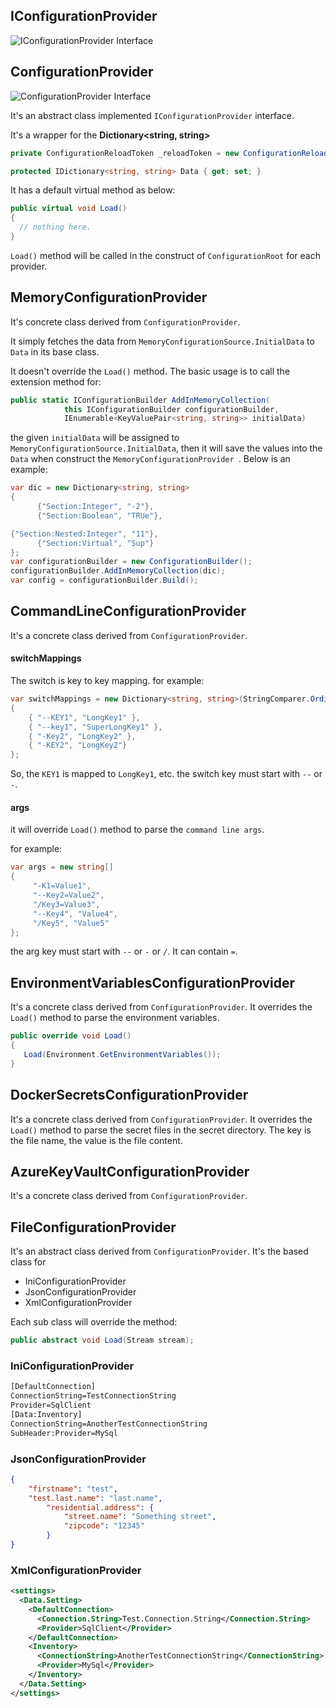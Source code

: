 ## IConfigurationProvider

![IConfigurationProvider Interface](https://github.com/xuzhg/AspNetCore/blob/master/Images/IConfigurationProvider.png)


## ConfigurationProvider

![ConfigurationProvider Interface](https://github.com/xuzhg/AspNetCore/blob/master/Images/ConfigurationProvider.png)

It's an abstract class implemented `IConfigurationProvider` interface.

It's a wrapper for the **Dictionary<string, string>**

```C#
private ConfigurationReloadToken _reloadToken = new ConfigurationReloadToken();

protected IDictionary<string, string> Data { get; set; }
```

It has a default virtual method as below:
```C#
public virtual void Load()
{
  // nothing here.
}
```
`Load()` method will be called in the construct of `ConfigurationRoot` for each provider.


## MemoryConfigurationProvider

It's concrete class derived from `ConfigurationProvider`.

It simply fetches the data from `MemoryConfigurationSource.InitialData` to `Data` in its base class.

It doesn't override the `Load()` method.
The basic usage is to call the extension method for:

```C#
public static IConfigurationBuilder AddInMemoryCollection(
            this IConfigurationBuilder configurationBuilder,
            IEnumerable<KeyValuePair<string, string>> initialData)
```
the given `initialData` will be assigned to `MemoryConfigurationSource.InitialData`, then it will save the values into the `Data` when construct the `MemoryConfigurationProvider `.
Below is an example:

```C#
var dic = new Dictionary<string, string>
{
      {"Section:Integer", "-2"},
      {"Section:Boolean", "TRUe"},

{"Section:Nested:Integer", "11"},
      {"Section:Virtual", "Sup"}
};
var configurationBuilder = new ConfigurationBuilder();
configurationBuilder.AddInMemoryCollection(dic);
var config = configurationBuilder.Build();

```

## CommandLineConfigurationProvider

It's a concrete class derived from `ConfigurationProvider`.

#### switchMappings
The switch is key to key mapping. for example:

```C#
var switchMappings = new Dictionary<string, string>(StringComparer.Ordinal)
{
    { "--KEY1", "LongKey1" },
    { "--key1", "SuperLongKey1" },
    { "-Key2", "LongKey2" },
    { "-KEY2", "LongKey2"}
};
```
So, the `KEY1` is mapped to `LongKey1`, etc.
the switch key must start with `--` or `-`.

#### args

it will override `Load()` method to parse the `command line args`.

for example:
```C#
var args = new string[]
{
     "-K1=Value1",
     "--Key2=Value2",
     "/Key3=Value3",
     "--Key4", "Value4",
     "/Key5", "Value5"
};
```
the arg key must start with `--` or `-` or `/`. It can contain `=`.

## EnvironmentVariablesConfigurationProvider

It's a concrete class derived from `ConfigurationProvider`. 
It overrides the `Load()` method to parse the environment variables.
```C#
public override void Load()
{
   Load(Environment.GetEnvironmentVariables());
}
```

## DockerSecretsConfigurationProvider
It's a concrete class derived from `ConfigurationProvider`. 
It overrides the `Load()` method to parse the secret files in the secret directory.
The key is the file name, the value is the file content.

## AzureKeyVaultConfigurationProvider
It's a concrete class derived from `ConfigurationProvider`. 

## FileConfigurationProvider

It's an abstract class derived from `ConfigurationProvider`. 
It's the based class for 
- IniConfigurationProvider
- JsonConfigurationProvider
- XmlConfigurationProvider

Each sub class will override the method:
```C#
public abstract void Load(Stream stream);
```

### IniConfigurationProvider

```txt
[DefaultConnection]
ConnectionString=TestConnectionString
Provider=SqlClient
[Data:Inventory]
ConnectionString=AnotherTestConnectionString
SubHeader:Provider=MySql
```

### JsonConfigurationProvider
```json
{
    "firstname": "test",
    "test.last.name": "last.name",
        "residential.address": {
            "street.name": "Something street",
            "zipcode": "12345"
        }
}
```

### XmlConfigurationProvider

```xml
<settings>
  <Data.Setting>
    <DefaultConnection>
      <Connection.String>Test.Connection.String</Connection.String>
      <Provider>SqlClient</Provider>
    </DefaultConnection>
    <Inventory>
      <ConnectionString>AnotherTestConnectionString</ConnectionString>
      <Provider>MySql</Provider>
    </Inventory>
  </Data.Setting>
</settings>
```
